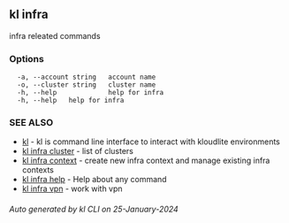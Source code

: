 ## kl infra

infra releated commands



### Options

```
  -a, --account string   account name
  -o, --cluster string   cluster name
  -h, --help             help for infra
  -h, --help   help for infra
```

### SEE ALSO

* [kl](kl.md)  - kl is command line interface to interact with kloudlite environments
* [kl infra cluster](kl_infra_cluster.md)  - list of clusters
* [kl infra context](kl_infra_context.md)  - create new infra context and manage existing infra contexts
* [kl infra help](kl_infra_help.md)  - Help about any command
* [kl infra vpn](kl_infra_vpn.md)  - work with vpn

###### Auto generated by kl CLI on 25-January-2024
